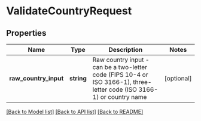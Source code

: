 # ValidateCountryRequest

## Properties
Name | Type | Description | Notes
------------ | ------------- | ------------- | -------------
**raw_country_input** | **string** | Raw country input - can be a two-letter code (FIPS 10-4 or ISO 3166-1), three-letter code (ISO 3166-1) or country name | [optional] 

[[Back to Model list]](../README.md#documentation-for-models) [[Back to API list]](../README.md#documentation-for-api-endpoints) [[Back to README]](../README.md)


